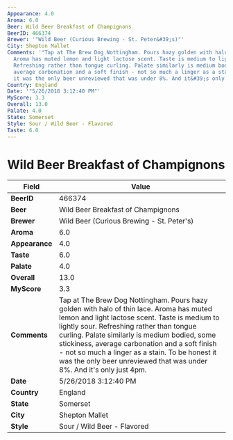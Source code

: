 ```yaml
---
Appearance: 4.0
Aroma: 6.0
Beer: Wild Beer Breakfast of Champignons
BeerID: 466374
Brewer: '"Wild Beer (Curious Brewing - St. Peter&#39;s)"'
City: Shepton Mallet
Comments: '"Tap at The Brew Dog Nottingham. Pours hazy golden with halo of thin lace.
  Aroma has muted lemon and light lactose scent. Taste is medium to lightly sour.
  Refreshing rather than tongue curling. Palate similarly is medium bodied, some stickiness,
  average carbonation and a soft finish - not so much a linger as a stain. To be honest
  it was the only beer unreviewed that was under 8%. And it&#39;s only just 4pm."'
Country: England
Date: '"5/26/2018 3:12:40 PM"'
MyScore: 3.3
Overall: 13.0
Palate: 4.0
State: Somerset
Style: Sour / Wild Beer - Flavored
Taste: 6.0
---
```


# Wild Beer Breakfast of Champignons

| Field         | Value |
|---------------|-------|
| **BeerID** | 466374 |
| **Beer** | Wild Beer Breakfast of Champignons |
| **Brewer** | Wild Beer (Curious Brewing - St. Peter&#39;s) |
| **Aroma** | 6.0 |
| **Appearance** | 4.0 |
| **Taste** | 6.0 |
| **Palate** | 4.0 |
| **Overall** | 13.0 |
| **MyScore** | 3.3 |
| **Comments** | Tap at The Brew Dog Nottingham. Pours hazy golden with halo of thin lace. Aroma has muted lemon and light lactose scent. Taste is medium to lightly sour. Refreshing rather than tongue curling. Palate similarly is medium bodied, some stickiness, average carbonation and a soft finish - not so much a linger as a stain. To be honest it was the only beer unreviewed that was under 8%. And it&#39;s only just 4pm. |
| **Date** | 5/26/2018 3:12:40 PM |
| **Country** | England |
| **State** | Somerset |
| **City** | Shepton Mallet |
| **Style** | Sour / Wild Beer - Flavored |
